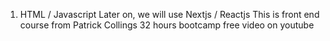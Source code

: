 1. HTML / Javascript
   Later on, we will use Nextjs / Reactjs
   This is front end course from Patrick Collings 32 hours bootcamp free video on youtube

